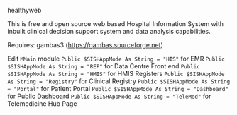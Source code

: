 healthyweb

This is free and open source web based Hospital Information System with inbuilt clinical decision support system and data analysis capabilities.

Requires:
gambas3 (https://gambas.sourceforge.net)

Edit `MMain` module
`Public $SISHAppMode As String = "HIS"`  for EMR
`Public $SISHAppMode As String = "REP"`  for Data Centre Front end
`Public $SISHAppMode As String = "HMIS"`  for HMIS Registers
`Public $SISHAppMode As String = "Registry"`  for Clinical Registry
`Public $SISHAppMode As String = "Portal"`  for Patient Portal 
`Public $SISHAppMode As String = "Dashboard"`  for Public Dashboard
`Public $SISHAppMode As String = "TeleMed"`  for Telemedicine Hub Page
